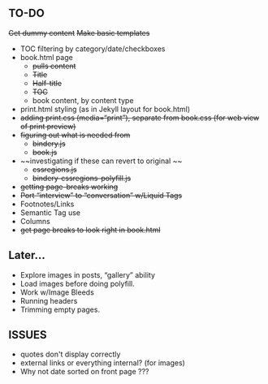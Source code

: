 ## TO-DO

~~Get dummy content~~
~~Make basic templates~~
- TOC filtering by category/date/checkboxes
- book.html page
	- ~~pulls content~~
	- ~~Title~~
	- ~~Half-title~~
	- ~~TOC~~
	- book content, by content type
- print.html styling (as in Jekyll layout for book.html)
- ~~adding print.css (media=“print”), separate from book.css (for web view of print preview)~~
- ~~figuring out what is needed from~~
	- ~~bindery.js~~
	- ~~book.js~~
- ~~investigating if these can revert to original ~~
	- ~~cssregions.js~~
	- ~~bindery-cssregions-polyfill.js~~
- ~~getting page-breaks working~~
- ~~Port “interview” to “conversation” w/Liquid Tags~~
- Footnotes/Links
- Semantic Tag use
- Columns
- ~~get page breaks to look right in book.html~~

## Later…

- Explore images in posts, “gallery” ability
- Load images before doing polyfill. 
- Work w/Image Bleeds
- Running headers
- Trimming empty pages. 

## ISSUES

- quotes don't display correctly
- external links or everything internal? (for images)
- Why not date sorted on front page ???
